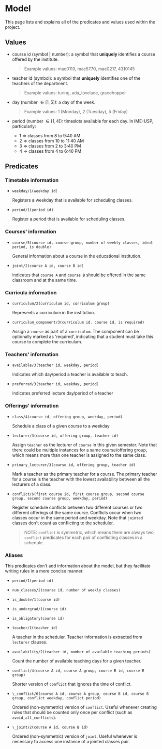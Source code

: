# Model

This page lists and explains all of the predicates and values used within the project.

## Values

+ course id (symbol | number): a symbol that **uniquely** identifies a course offered by the institute. 

  > Example values: mac0110, mac5770, mae0217, 4310145

+ teacher id (symbol): a symbol that **uniquely** identifies one of the teachers of the department. 

  > Example values: turing, ada_lovelace, gracehopper

+ day (number $\in [1,5]$): a day of the week.

  > Example values: 1 (Monday), 2 (Tuesday), 5 (Friday)

+ period (number $\in [1,4]$): timeslots available for each day. In IME-USP, particularly:

  + 1 => classes from 8 to 9:40 AM
  + 2 => classes from 10 to 11:40 AM
  + 3 => classes from 2 to 3:40 PM
  + 4 => classes from 4 to 6:40 PM

## Predicates

### Timetable information

+ `weekday/1(weekday id)`

  Registers a weekday that is available for scheduling classes.

+ `period/1(period id)`

  Register a period that is available for scheduling classes.

### Courses' information

+ `course/5(course id, course group, number of weekly classes, ideal period, is double)`

  General information about a course in the educational institution.  

+ `joint/2(course A id, course B id)`

  Indicates that `course A` and `course B` should be offered in the same
  classroom and at the same time.

### Curricula information

+ `curriculum/2(curriculum id, curriculum group)`

  Represents a curriculum in the institution. 

+ `curriculum_component/3(curriculum id, course id, is required)`

  Assign a `course` as part of a `curriculum`. The component can be optionally
  marked as 'required', indicating that a student must take this course to
  complete the curriculum.

### Teachers' information

+ `available/3(teacher id, weekday, period)`

  Indicates which day/period a teacher is available to teach.

+ `preferred/3(teacher id, weekday, period)`

  Indicates preferred lecture day/period of a teacher

### Offerings' information

+ `class/4(course id, offering group, weekday, period)`

  Schedule a class of a given course to a weekday

+ `lecturer/3(course id, offering group, teacher id)`

  Assign `teacher` as the lecturer of `course` in this given semester. Note that
  there could be multiple instances for a same course/offering group, which
  means more than one teacher is assigned to the same class.

+ `primary_lecturer/3(course id, offering group, teacher id)`

  Mark a teacher as the primary teacher for a course. The primary teacher for a
  course is the teacher with the lowest availability between all the lecturers
  of a class.

+ `conflict/6(first course id, first course group, second course group, second course group, weekday, period)`

  Register schedule conflicts between two different courses or two different
  offerings of the same course. Conflicts occur when two classes occur in the
  same period and weekday. Note that `jointed` classes don't count as
  conflicting to the scheduler.

  > NOTE: `conflict` is symmetric, which means there are always two `conflict`
  > predicates for each pair of conflicting classes in a schedule.

### Aliases

This predicates don't add information about the model, but they facilitate
writing rules in a more concise manner. 

+ `period/1(period id)`
+ `num_classes/2(course id, number of weekly classes)`
+ `is_double/1(course id)`
+ `is_undergrad/1(course id)`
+ `is_obligatory(course id)`

+ `teacher/1(teacher id)`

  A teacher in the scheduler. Teacher information is extracted from `lecturer`
  clauses.

+ `availability/2(teacher id, number of available teaching periods)`

  Count the number of available teaching days for a given teacher.

+ `conflict/4(course A id, course A group, course B id, course B group)`

  Shorter version of `conflict` that ignores the time of conflict.

+ `\_conflict/6(course A id, course A group, course B id, course B group, conflict weekday, conflict period)`

  Ordered (non-symmetric) version of `conflict`. Useful whenever creating rules
  that should be counted only once per conflict (such as `avoid_all_conflicts`).

+ `\_joint/2(course A id, course B id)`

  Ordered (non-symmetric) version of `joint`. Useful whenever is necessary to
  access one instance of a jointed classes pair.
